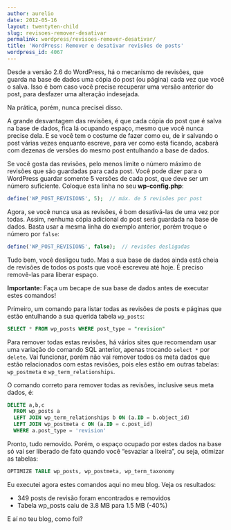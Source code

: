 ```yaml
---
author: aurelio
date: 2012-05-16
layout: twentyten-child
slug: revisoes-remover-desativar
permalink: wordpress/revisoes-remover-desativar/
title: 'WordPress: Remover e desativar revisões de posts'
wordpress_id: 4067
---
```


Desde a versão 2.6 do WordPress, há o mecanismo de revisões, que guarda na base de dados uma cópia do post (ou página) cada vez que você o salva. Isso é bom caso você precise recuperar uma versão anterior do post, para desfazer uma alteração indesejada.

Na prática, porém, nunca precisei disso.

A grande desvantagem das revisões, é que cada cópia do post que é salva na base de dados, fica lá ocupando espaço, mesmo que você nunca precise dela. E se você tem o costume de fazer como eu, de ir salvando o post várias vezes enquanto escreve, para ver como está ficando, acabará com dezenas de versões do mesmo post entulhando a base de dados.

Se você gosta das revisões, pelo menos limite o número máximo de revisões que são guardadas para cada post. Você pode dizer para o WordPress guardar somente 5 versões de cada post, que deve ser um número suficiente. Coloque esta linha no seu **wp-config.php**:

```php
define('WP_POST_REVISIONS', 5);  // máx. de 5 revisões por post
```

Agora, se você nunca usa as revisões, é bom desativá-las de uma vez por todas. Assim, nenhuma cópia adicional do post será guardada na base de dados. Basta usar a mesma linha do exemplo anterior, porém troque o número por `false`:

```php
define('WP_POST_REVISIONS', false);  // revisões desligadas
```

Tudo bem, você desligou tudo. Mas a sua base de dados ainda está cheia de revisões de todos os posts que você escreveu até hoje. É preciso removê-las para liberar espaço.

<p class="warning">
<strong>Importante:</strong> Faça um becape de sua base de dados antes de executar estes comandos!
</p>

Primeiro, um comando para listar todas as revisões de posts e páginas que estão entulhando a sua querida tabela `wp_posts`:

```sql
SELECT * FROM wp_posts WHERE post_type = "revision"
```

Para remover todas estas revisões, há vários sites que recomendam usar uma variação do comando SQL anterior, apenas trocando `select *` por `delete`. Vai funcionar, porém não vai remover todos os meta dados que estão relacionados com estas revisões, pois eles estão em outras tabelas: `wp_postmeta` e `wp_term_relationships`.

O comando correto para remover todas as revisões, inclusive seus meta dados, é:

```sql
DELETE a,b,c
  FROM wp_posts a
  LEFT JOIN wp_term_relationships b ON (a.ID = b.object_id)
  LEFT JOIN wp_postmeta c ON (a.ID = c.post_id)
  WHERE a.post_type = 'revision'
```

Pronto, tudo removido. Porém, o espaço ocupado por estes dados na base só vai ser liberado de fato quando você “esvaziar a lixeira”, ou seja, otimizar as tabelas:

```sql
OPTIMIZE TABLE wp_posts, wp_postmeta, wp_term_taxonomy
```

Eu executei agora estes comandos aqui no meu blog. Veja os resultados:

  * 349 posts de revisão foram encontrados e removidos
  * Tabela wp_posts caiu de 3.8 MB para 1.5 MB (-40%)

E aí no teu blog, como foi?

